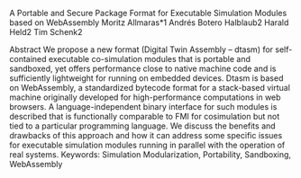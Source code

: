 A Portable and Secure Package Format for Executable Simulation
Modules based on WebAssembly
Moritz Allmaras*1 Andrés Botero Halblaub2 Harald Held2 Tim Schenk2

Abstract
We propose a new format (Digital Twin Assembly –
dtasm) for self-contained executable co-simulation modules
that is portable and sandboxed, yet offers performance
close to native machine code and is sufficiently
lightweight for running on embedded devices. Dtasm is
based on WebAssembly, a standardized bytecode format
for a stack-based virtual machine originally developed
for high-performance computations in web browsers. A
language-independent binary interface for such modules
is described that is functionally comparable to FMI for cosimulation
but not tied to a particular programming language.
We discuss the benefits and drawbacks of this approach
and how it can address some specific issues for executable
simulation modules running in parallel with the
operation of real systems.
Keywords: Simulation Modularization, Portability, Sandboxing,
WebAssembly
